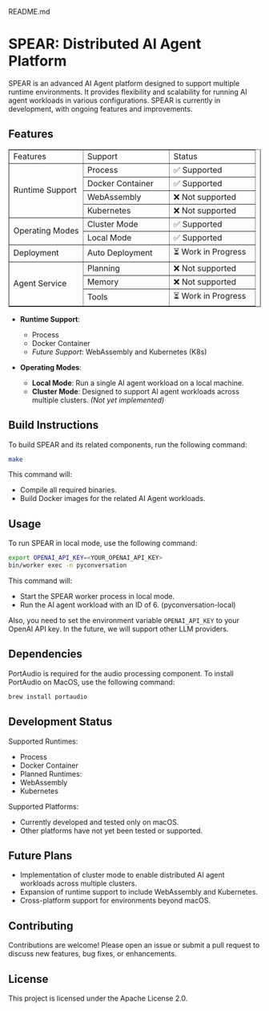 README.md

# SPEAR: Distributed AI Agent Platform

SPEAR is an advanced AI Agent platform designed to support multiple runtime environments. It provides flexibility and scalability for running AI agent workloads in various configurations. SPEAR is currently in development, with ongoing features and improvements.

## Features
<table border="1" cellspacing="0" cellpadding="5" style="width: 100%;">
  <tr>
    <td style="width: 30%;">Features</td>
    <td style="width: 35%;">Support</td>
    <td style="width: 35%;">Status</td>
  </tr>
  <tr>
    <td rowspan="4">Runtime Support</td>
    <td>Process</td>
    <td>✅ Supported</td>
  </tr>
  <tr>
    <td>Docker Container</td>
    <td>✅ Supported</td>
  </tr>
  <tr>
    <td>WebAssembly</td>
    <td>❌ Not supported</td>
  </tr>
  <tr>
    <td>Kubernetes</td>
    <td>❌ Not supported</td>
  </tr>

  <tr>
    <td rowspan="2">Operating Modes</td>
    <td>Cluster Mode</td>
    <td>✅ Supported</td>
  </tr>
    <tr>
    <td>Local Mode</td>
    <td>✅ Supported</td>
  </tr>
  <tr>
    <td>Deployment</td>
    <td>Auto Deployment</td>
    <td>⏳ Work in Progress</td>
  </tr>
  <tr>
    <td rowspan="3">Agent Service</td>
    <td>Planning</td>
    <td>❌ Not supported</td>
  </tr>
  <tr>
    <td>Memory</td>
    <td>❌ Not supported</td>
  </tr>
  <tr>
    <td>Tools</td>
    <td>⏳ Work in Progress</td>
  </tr>
</table>

- **Runtime Support**:
  - Process
  - Docker Container
  - *Future Support*: WebAssembly and Kubernetes (K8s)
  
- **Operating Modes**:
  - **Local Mode**: Run a single AI agent workload on a local machine.
  - **Cluster Mode**: Designed to support AI agent workloads across multiple clusters. *(Not yet implemented)*




## Build Instructions

To build SPEAR and its related components, run the following command:

```bash
make
```

This command will:
 - Compile all required binaries.
 - Build Docker images for the related AI Agent workloads.

## Usage

To run SPEAR in local mode, use the following command:

```bash
export OPENAI_API_KEY=<YOUR_OPENAI_API_KEY>
bin/worker exec -n pyconversation
```

This command will:
 - Start the SPEAR worker process in local mode.
 - Run the AI agent workload with an ID of 6. (pyconversation-local)

Also, you need to set the environment variable `OPENAI_API_KEY` to your OpenAI API key. In the future, we will support other LLM providers.

## Dependencies
  PortAudio is required for the audio processing component. To install PortAudio on MacOS, use the following command:
  
  ```bash
  brew install portaudio
  ```

## Development Status

 Supported Runtimes:
 - Process
 - Docker Container
 - Planned Runtimes:
 - WebAssembly
 - Kubernetes
 
 Supported Platforms:
 - Currently developed and tested only on macOS.
 - Other platforms have not yet been tested or supported.

## Future Plans

 - Implementation of cluster mode to enable distributed AI agent workloads across multiple clusters.
 - Expansion of runtime support to include WebAssembly and Kubernetes.
 - Cross-platform support for environments beyond macOS.

## Contributing

Contributions are welcome! Please open an issue or submit a pull request to discuss new features, bug fixes, or enhancements.

## License

This project is licensed under the Apache License 2.0.

